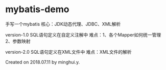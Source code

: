 # mybatis-demo
手写一个mybatis
核心：JDK动态代理、JDBC、XML解析

version-1.0
SQL语句定义在自定义注解中
难点：1、各个Mapper如何统一管理 2、参数映射

version-2.0
SQL语句定义在XML文件中
难点：XML文件的解析


Created on 2018.07.11 by minghui.y.
